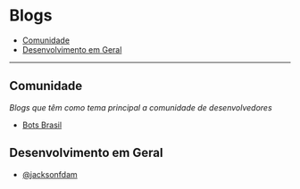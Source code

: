 # Blogs

- [Comunidade](#comunidade)
- [Desenvolvimento em Geral](#desenvolvimento-em-geral)
----

## Comunidade

*Blogs que têm como tema principal a comunidade de desenvolvedores*

- [Bots Brasil](https://medium.com/botsbrasil)

## Desenvolvimento em Geral

- [@jacksonfdam](https://medium.com/@jacksonfdam)
